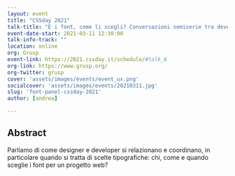```yaml
---
layout: event
title: "CSSday 2021"
talk-title: "E i font, come li scegli? Conversazioni semiserie tra developer e designer"
event-date-start: 2021-03-11 12:30:00
talk-info-track: ""
location: online
org: Grusp
event-link: https://2021.cssday.it/schedule/#talk_6
org-link: https://www.grusp.org/
org-twitter: grusp
cover: 'assets/images/events/event_ux.png'
socialcover: 'assets/images/events/20210311.jpg'
slug: 'font-panel-cssday-2021'
author: [andrea]

---
```

## Abstract
Parliamo di come designer e developer si relazionano e coordinano, in particolare quando si tratta di scelte tipografiche: chi, come e quando sceglie i font per un progetto web?